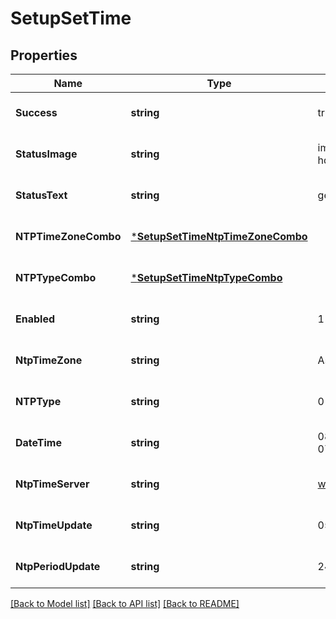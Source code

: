 # SetupSetTime

## Properties
Name | Type | Description | Notes
------------ | ------------- | ------------- | -------------
**Success** | **string** | true | [optional] [default to null]
**StatusImage** | **string** | images/light-hd_red.gif | [optional] [default to null]
**StatusText** | **string** | get | [optional] [default to null]
**NTPTimeZoneCombo** | [***SetupSetTimeNtpTimeZoneCombo**](Setup_SetTime_NTPTimeZoneCombo.md) |  | [optional] [default to null]
**NTPTypeCombo** | [***SetupSetTimeNtpTypeCombo**](Setup_SetTime_NTPTypeCombo.md) |  | [optional] [default to null]
**Enabled** | **string** | 1 | [optional] [default to null]
**NtpTimeZone** | **string** | Asia/Calcutta | [optional] [default to null]
**NTPType** | **string** | 0 | [optional] [default to null]
**DateTime** | **string** | 08/11/2014 07:53:11 | [optional] [default to null]
**NtpTimeServer** | **string** | www.server.com | [optional] [default to null]
**NtpTimeUpdate** | **string** | 05:56 | [optional] [default to null]
**NtpPeriodUpdate** | **string** | 24 | [optional] [default to null]

[[Back to Model list]](../README.md#documentation-for-models) [[Back to API list]](../README.md#documentation-for-api-endpoints) [[Back to README]](../README.md)

